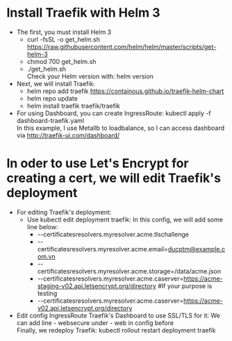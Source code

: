 # Install Traefik with Helm 3  
- The first, you must install Helm 3  
   - curl -fsSL -o get_helm.sh https://raw.githubusercontent.com/helm/helm/master/scripts/get-helm-3  
   - chmod 700 get_helm.sh  
   - ./get_helm.sh  
   Check your Helm version with: helm version  
 - Next, we will install Traefik:  
   - helm repo add traefik https://containous.github.io/traefik-helm-chart  
   - helm repo update  
   - helm install traefik traefik/traefik      
- For using Dashboard, you can create IngressRoute: kubectl apply -f dashboard-traefik.yaml  
In this example, I use Metallb to loadbalance, so I can access dashboard via http://traefik-ui.com/dashboard/  
# In oder to use Let's Encrypt for creating a cert, we will edit Traefik's deployment
- For editing Traefik's deployment:  
  -  Use kubectl edit deployment traefik: In this config, we will add some line below:  
        - --certificatesresolvers.myresolver.acme.tlschallenge
        - --certificatesresolvers.myresolver.acme.email=ducptm@example.com.vn
        - --certificatesresolvers.myresolver.acme.storage=/data/acme.json
        - --certificatesresolvers.myresolver.acme.caserver=https://acme-staging-v02.api.letsencrypt.org/directory #If your purpose is testing
        - --certificatesresolvers.myresolver.acme.caserver=https://acme-v02.api.letsencrypt.org/directory
- Edit config IngressRoute Traefik's Dashboard to use SSL/TLS for it: We can add line - websecure under - web in config before  
Finally, we redeploy Traefik: kubectl rollout restart deployment traefik

  
